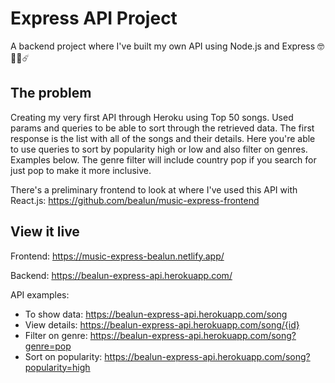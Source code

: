 # Express API Project

A backend project where I've built my own API using Node.js and Express 🤓🌷🎺☄️

## The problem

Creating my very first API through Heroku using Top 50 songs. Used params and queries to be able to sort through the retrieved data. The first response is the list with all of the songs and their details. Here you're able to use queries to sort by popularity high or low and also filter on genres. Examples below. The genre filter will include country pop if you search for just pop to make it more inclusive.

There's a preliminary frontend to look at where I've used this API with React.js:
https://github.com/bealun/music-express-frontend 


## View it live

Frontend: https://music-express-bealun.netlify.app/

Backend: https://bealun-express-api.herokuapp.com/

API examples:
  * To show data: https://bealun-express-api.herokuapp.com/song
  * View details: https://bealun-express-api.herokuapp.com/song/{id}
  * Filter on genre: https://bealun-express-api.herokuapp.com/song?genre=pop
  * Sort on popularity: https://bealun-express-api.herokuapp.com/song?popularity=high

